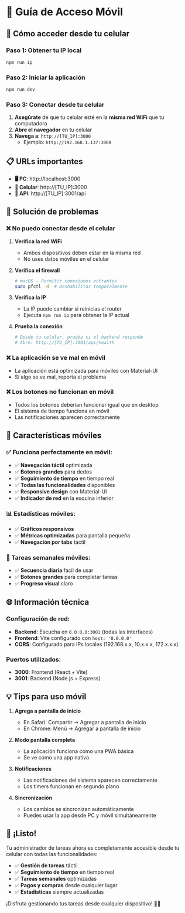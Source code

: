 # 📱 Guía de Acceso Móvil

## 🚀 Cómo acceder desde tu celular

### Paso 1: Obtener tu IP local
```bash
npm run ip
```

### Paso 2: Iniciar la aplicación
```bash
npm run dev
```

### Paso 3: Conectar desde tu celular
1. **Asegúrate** de que tu celular esté en la **misma red WiFi** que tu computadora
2. **Abre el navegador** en tu celular
3. **Navega a**: `http://[TU_IP]:3000`
   - Ejemplo: `http://192.168.1.137:3000`

## 📋 URLs importantes

- **🖥️ PC**: http://localhost:3000
- **📱 Celular**: http://[TU_IP]:3000
- **🔌 API**: http://[TU_IP]:3001/api

## 🔧 Solución de problemas

### ❌ No puedo conectar desde el celular

1. **Verifica la red WiFi**
   - Ambos dispositivos deben estar en la misma red
   - No uses datos móviles en el celular

2. **Verifica el firewall**
   ```bash
   # macOS - Permitir conexiones entrantes
   sudo pfctl -d  # Deshabilitar temporalmente
   ```

3. **Verifica la IP**
   - La IP puede cambiar si reinicias el router
   - Ejecuta `npm run ip` para obtener la IP actual

4. **Prueba la conexión**
   ```bash
   # Desde tu celular, prueba si el backend responde
   # Abre: http://[TU_IP]:3001/api/health
   ```

### ❌ La aplicación se ve mal en móvil

- La aplicación está optimizada para móviles con Material-UI
- Si algo se ve mal, reporta el problema

### ❌ Los botones no funcionan en móvil

- Todos los botones deberían funcionar igual que en desktop
- El sistema de tiempo funciona en móvil
- Las notificaciones aparecen correctamente

## 📱 Características móviles

### ✅ Funciona perfectamente en móvil:
- ✅ **Navegación táctil** optimizada
- ✅ **Botones grandes** para dedos
- ✅ **Seguimiento de tiempo** en tiempo real
- ✅ **Todas las funcionalidades** disponibles
- ✅ **Responsive design** con Material-UI
- ✅ **Indicador de red** en la esquina inferior

### 📊 Estadísticas móviles:
- ✅ **Gráficos responsivos**
- ✅ **Métricas optimizadas** para pantalla pequeña
- ✅ **Navegación por tabs** táctil

### 🎯 Tareas semanales móviles:
- ✅ **Secuencia diaria** fácil de usar
- ✅ **Botones grandes** para completar tareas
- ✅ **Progreso visual** claro

## 🌐 Información técnica

### Configuración de red:
- **Backend**: Escucha en `0.0.0.0:3001` (todas las interfaces)
- **Frontend**: Vite configurado con `host: '0.0.0.0'`
- **CORS**: Configurado para IPs locales (192.168.x.x, 10.x.x.x, 172.x.x.x)

### Puertos utilizados:
- **3000**: Frontend (React + Vite)
- **3001**: Backend (Node.js + Express)

## 💡 Tips para uso móvil

1. **Agrega a pantalla de inicio**
   - En Safari: Compartir → Agregar a pantalla de inicio
   - En Chrome: Menú → Agregar a pantalla de inicio

2. **Modo pantalla completa**
   - La aplicación funciona como una PWA básica
   - Se ve como una app nativa

3. **Notificaciones**
   - Las notificaciones del sistema aparecen correctamente
   - Los timers funcionan en segundo plano

4. **Sincronización**
   - Los cambios se sincronizan automáticamente
   - Puedes usar la app desde PC y móvil simultáneamente

## 🎉 ¡Listo!

Tu administrador de tareas ahora es completamente accesible desde tu celular con todas las funcionalidades:

- ✅ **Gestión de tareas** táctil
- ✅ **Seguimiento de tiempo** en tiempo real
- ✅ **Tareas semanales** optimizadas
- ✅ **Pagos y compras** desde cualquier lugar
- ✅ **Estadísticas** siempre actualizadas

¡Disfruta gestionando tus tareas desde cualquier dispositivo! 📱✨